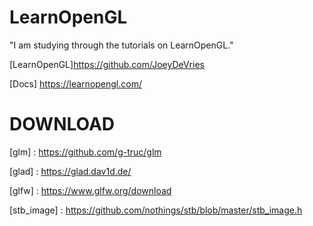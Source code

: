 # LearnOpenGL

"I am studying through the tutorials on LearnOpenGL."

[LearnOpenGL]https://github.com/JoeyDeVries

[Docs] https://learnopengl.com/

# DOWNLOAD
[glm] : https://github.com/g-truc/glm

[glad] : https://glad.dav1d.de/

[glfw] : https://www.glfw.org/download

[stb_image] : https://github.com/nothings/stb/blob/master/stb_image.h
